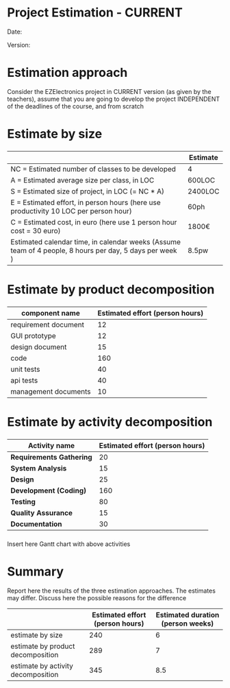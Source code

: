 # Project Estimation - CURRENT
Date:

Version:


# Estimation approach
Consider the EZElectronics  project in CURRENT version (as given by the teachers), assume that you are going to develop the project INDEPENDENT of the deadlines of the course, and from scratch
# Estimate by size
### 
|             | Estimate                        |             
| ----------- | ------------------------------- |  
| NC =  Estimated number of classes to be developed   | 4 |                                    
|  A = Estimated average size per class, in LOC       | 600LOC |                        
| S = Estimated size of project, in LOC (= NC * A) | 2400LOC |
| E = Estimated effort, in person hours (here use productivity 10 LOC per person hour)  |  60ph |                                     
| C = Estimated cost, in euro (here use 1 person hour cost = 30 euro) | 1800€  | 
| Estimated calendar time, in calendar weeks (Assume team of 4 people, 8 hours per day, 5 days per week ) | 8.5pw |                               

# Estimate by product decomposition
### 
|         component name    | Estimated effort (person hours)   |             
| ----------- | ------------------------------- | 
|requirement document    | 12 |
| GUI prototype | 12 |
|design document |15|
|code |160|
| unit tests |40 |
| api tests |40 |
| management documents  |10|


# Estimate by activity decomposition
### 
|         Activity name    | Estimated effort (person hours)   |             
| ----------- | ------------------------------- | 
| **Requirements Gathering**| 20 |
|**System Analysis** | 15 |
|**Design** | 25 |
| **Development (Coding)**|160 |
| **Testing**| 80 |
| **Quality Assurance**| 15 |
|**Documentation** | 30 |
###
Insert here Gantt chart with above activities

# Summary

Report here the results of the three estimation approaches. The  estimates may differ. Discuss here the possible reasons for the difference

|             | Estimated effort (person hours)                    |   Estimated duration (person weeks) |          
| ----------- | ------------------------------- | ---------------|
| estimate by size |240|6 |
| estimate by product decomposition |289| 7 |
| estimate by activity decomposition |345| 8.5 |




